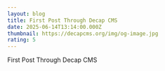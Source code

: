 ```yaml
---
layout: blog
title: First Post Through Decap CMS
date: 2025-06-14T13:14:00.000Z
thumbnail: https://decapcms.org/img/og-image.jpg
rating: 5
---
```

First Post Through Decap CMS

